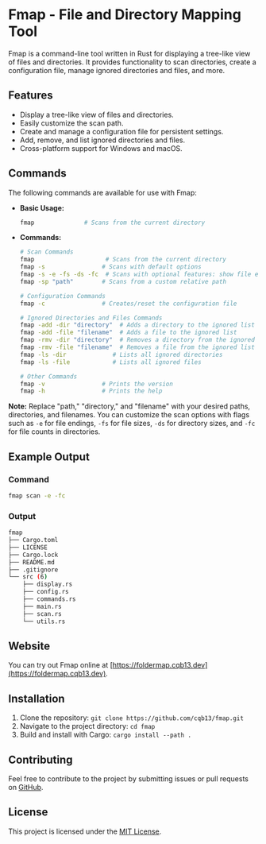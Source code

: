 # Fmap - File and Directory Mapping Tool

Fmap is a command-line tool written in Rust for displaying a tree-like view of files and directories. It provides functionality to scan directories, create a configuration file, manage ignored directories and files, and more.

## Features

- Display a tree-like view of files and directories.
- Easily customize the scan path.
- Create and manage a configuration file for persistent settings.
- Add, remove, and list ignored directories and files.
- Cross-platform support for Windows and macOS.

## Commands

The following commands are available for use with Fmap:

- **Basic Usage:**

  ```bash
  fmap              # Scans from the current directory
  ```

- **Commands:**

  ```bash
  # Scan Commands
  fmap                    # Scans from the current directory
  fmap -s                # Scans with default options
  fmap -s -e -fs -ds -fc  # Scans with optional features: show file endings, file sizes, directory sizes, and file counts in directories
  fmap -sp "path"        # Scans from a custom relative path

  # Configuration Commands
  fmap -c                # Creates/reset the configuration file

  # Ignored Directories and Files Commands
  fmap -add -dir "directory"  # Adds a directory to the ignored list
  fmap -add -file "filename"  # Adds a file to the ignored list
  fmap -rmv -dir "directory"  # Removes a directory from the ignored list
  fmap -rmv -file "filename"  # Removes a file from the ignored list
  fmap -ls -dir             # Lists all ignored directories
  fmap -ls -file            # Lists all ignored files

  # Other Commands
  fmap -v                # Prints the version
  fmap -h                # Prints the help
  ```

**Note:** Replace "path," "directory," and "filename" with your desired paths, directories, and filenames. You can customize the scan options with flags such as `-e` for file endings, `-fs` for file sizes, `-ds` for directory sizes, and `-fc` for file counts in directories.

## Example Output

### Command

```bash
fmap scan -e -fc
```

### Output

```bash
fmap
├── Cargo.toml
├── LICENSE
├── Cargo.lock
├── README.md
├── .gitignore
└── src (6)
    ├── display.rs
    ├── config.rs
    ├── commands.rs
    ├── main.rs
    ├── scan.rs
    └── utils.rs
```

## Website

You can try out Fmap online at [https://foldermap.cqb13.dev](https://foldermap.cqb13.dev).

## Installation

1. Clone the repository: `git clone https://github.com/cqb13/fmap.git`
2. Navigate to the project directory: `cd fmap`
3. Build and install with Cargo: `cargo install --path .`

## Contributing

Feel free to contribute to the project by submitting issues or pull requests on [GitHub](https://github.com/cqb13/fmap).

## License

This project is licensed under the [MIT License](LICENSE).
